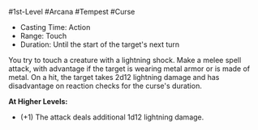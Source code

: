 #1st-Level #Arcana #Tempest #Curse
 
- Casting Time: Action
- Range: Touch
- Duration: Until the start of the target's next turn  

You try to touch a creature with a lightning shock. Make a melee spell attack, with advantage if the target is wearing metal armor or is made of metal. On a hit, the target takes 2d12 lightning damage and has disadvantage on reaction checks for the curse's duration.
 
**At Higher Levels:** 
* (+1) The attack deals additional 1d12 lightning damage.